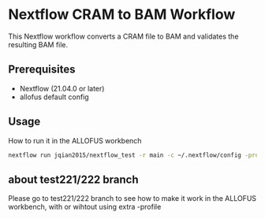 
# Nextflow CRAM to BAM Workflow

This Nextflow workflow converts a CRAM file to BAM and validates the resulting BAM file.

## Prerequisites

- Nextflow (21.04.0 or later)
- allofus default config

## Usage

How to run it in the ALLOFUS workbench

```bash
nextflow run jqian2015/nextflow_test -r main -c ~/.nextflow/config -profile gls 
```

## about test221/222 branch  

Please go to test221/222 branch to see how to make it work in the ALLOFUS workbench, with or wihtout using extra -profile 
